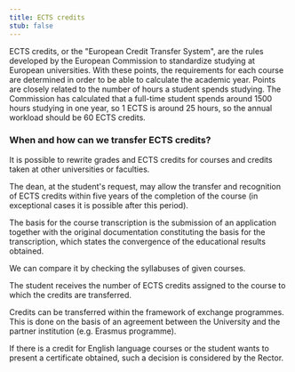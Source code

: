 ```yaml
---
title: ECTS credits
stub: false
---
```

ECTS credits, or the "European Credit Transfer System", are the rules developed by the European Commission to standardize studying at European universities. With these points, the requirements for each course are determined in order to be able to calculate the academic year. Points are closely related to the number of hours a student spends studying. The Commission has calculated that a full-time student spends around 1500 hours studying in one year, so 1 ECTS is around 25 hours, so the annual workload should be 60 ECTS credits.

### When and how can we transfer ECTS credits?

It is possible to rewrite grades and ECTS credits for courses and credits taken at other universities or faculties.

The dean, at the student's request, may allow the transfer and recognition of ECTS credits within five years of the completion of the course (in exceptional cases it is possible after this period).

The basis for the course transcription is the submission of an application together with the original documentation constituting the basis for the transcription, which states the convergence of the educational results obtained.

We can compare it by checking the syllabuses of given courses.

The student receives the number of ECTS credits assigned to the course to which the credits are transferred.

Credits can be transferred within the framework of exchange programmes. This is done on the basis of an agreement between the University and the partner institution (e.g. Erasmus programme).

If there is a credit for English language courses or the student wants to present a certificate obtained, such a decision is considered by the Rector.